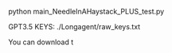 python main_NeedleInAHaystack_PLUS_test.py

GPT3.5 KEYS: ./Longagent/raw_keys.txt

You can download t